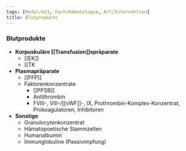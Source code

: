 ```yaml
---
tags: [Modul/m21, Fach/Hämatologie, Art/Intervention]
title: Blutprodukte
---
```

### Blutprodukte
- **Korpuskuläre [[Transfusion]]spräparate**
	- [[EK]]
	- [[TK
- **Plasmapräparate**
	- [[FFP]]
	- Faktorenkonzentrate
		- [[PPSB]]
		- Antithrombin
		- FVIII-, VIII-/[[vWF]]-, IX, Prothrombin-Komplex-Konzentrat, Prokoagulatoren, Inhibitoren
- **Sonstige**
	- Granulocytenkonzentrat
	- Hämatopoetische Stammzellen
	- Humanalbumin
	- Immunglobuline (Passivimpfung)